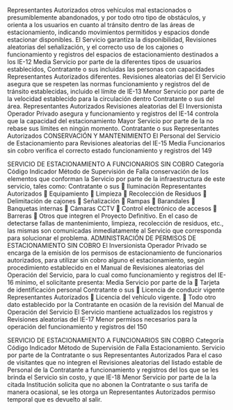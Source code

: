 Representantes Autorizados
otros vehículos mal estacionados o
presumiblemente abandonados, y por todo otro
tipo de obstáculos, y orienta a los usuarios en
cuanto al tránsito dentro de las áreas de
estacionamiento, indicando movimientos
permitidos y espacios donde estacionar
disponibles.
El Servicio garantiza la disponibilidad,
Revisiones aleatorias del
señalización, y el correcto uso de los cajones o
funcionamiento y registros del
espacios de estacionamiento destinados a los
IE-12 Media Servicio por parte de la
diferentes tipos de usuarios establecidos,
Contratante o sus
incluidas las personas con capacidades
Representantes Autorizados
diferentes.
Revisiones aleatorias del
El Servicio asegura que se respeten las normas
funcionamiento y registros del
de tránsito establecidas, incluido el límite de
IE-13 Menor Servicio por parte de la
velocidad establecido para la circulación dentro
Contratante o sus
del área.
Representantes Autorizados
Revisiones aleatorias del
El Inversionista Operador Privado asegura y funcionamiento y registros del
IE-14 controla que la capacidad del estacionamiento Mayor Servicio por parte de la
no rebase sus límites en ningún momento. Contratante o sus
Representantes Autorizados
CONSERVACIÓN Y MANTENIMIENTO
El Personal del Servicio de Estacionamiento para Revisiones aleatorias del
IE-15 Media
Funcionarios sin cobro verifica el correcto estado funcionamiento y registros del
149

SERVICIO DE ESTACIONAMIENTO A FUNCIONARIOS SIN COBRO
Categoría
Código Indicador Método de Supervisión
de Falla
conservación de los elementos que conforman la Servicio por parte de la
infraestructura de este servicio, tales como: Contratante o sus
 Iluminación Representantes Autorizados
 Equipamiento
 Limpieza
 Recolección de Residuos
 Delimitación de cajones
 Señalización
 Rampas
 Barandales
 Banquetas internas
 Cámaras CCTV
 Control electrónico de accesos
 Barreras
 Otros que integren el Proyecto Definitivo.
En el caso de detectarse fallas de
mantenimiento, limpieza, recolección de
residuos, etc., las mismas son comunicadas
inmediatamente al Servicio que corresponda
para solucionar el problema.
ADMINISTRACIÓN DE PERMISOS DE ESTACIONAMIENTO SIN COBRO
El Inversionista Operador Privado se encarga de
la emisión de los permisos de estacionamiento
de funcionarios autorizados, para utilizar sin
cobro alguno el estacionamiento, según
procedimiento establecido en el Manual de Revisiones aleatorias del
Operación del Servicio, para lo cual como funcionamiento y registros del
IE-16 mínimo, el solicitante presenta: Media Servicio por parte de la
 Tarjeta de identificación personal Contratante o sus
 Licencia de conducir vigente Representantes Autorizados
 Licencia del vehículo vigente.
 Todo otro dato establecido por la
Contratante en ocasión de la revisión del
Manual de Operación del Servicio
El Servicio mantiene actualizados los registros y Revisiones aleatorias del
IE-17 Menor
permisos necesarios para la operación del funcionamiento y registros del
150

SERVICIO DE ESTACIONAMIENTO A FUNCIONARIOS SIN COBRO
Categoría
Código Indicador Método de Supervisión
de Falla
Estacionamiento. Servicio por parte de la
Contratante o sus
Representantes Autorizados
Para el caso de visitantes que no integren el
Revisiones aleatorias del
listado estable de Personal de la Contratante a
funcionamiento y registros del
los que se les brinda el Servicio sin costo, y que
IE-18 Menor Servicio por parte de la
la citada Institución solicita que no abonen la
Contratante o sus
tarifa de manera ocasional, se les otorga un
Representantes Autorizados
permiso temporal que es devuelto al salir.

